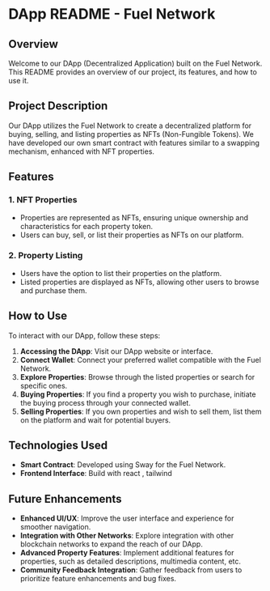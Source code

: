 # DApp README - Fuel Network

## Overview

Welcome to our DApp (Decentralized Application) built on the Fuel Network. This README provides an overview of our project, its features, and how to use it.

## Project Description

Our DApp utilizes the Fuel Network to create a decentralized platform for buying, selling, and listing properties as NFTs (Non-Fungible Tokens). We have developed our own smart contract with features similar to a swapping mechanism, enhanced with NFT properties.

## Features



### 1. NFT Properties

- Properties are represented as NFTs, ensuring unique ownership and characteristics for each property token.
- Users can buy, sell, or list their properties as NFTs on our platform.

### 2. Property Listing

- Users have the option to list their properties on the platform.
- Listed properties are displayed as NFTs, allowing other users to browse and purchase them.

## How to Use

To interact with our DApp, follow these steps:

1. **Accessing the DApp**: Visit our DApp website or interface.
2. **Connect Wallet**: Connect your preferred wallet compatible with the Fuel Network.
3. **Explore Properties**: Browse through the listed properties or search for specific ones.
4. **Buying Properties**: If you find a property you wish to purchase, initiate the buying process through your connected wallet.
5. **Selling Properties**: If you own properties and wish to sell them, list them on the platform and wait for potential buyers.


## Technologies Used

- **Smart Contract**: Developed using Sway for the Fuel Network.
- **Frontend Interface**: Build with react , tailwind

## Future Enhancements

- **Enhanced UI/UX**: Improve the user interface and experience for smoother navigation.
- **Integration with Other Networks**: Explore integration with other blockchain networks to expand the reach of our DApp.
- **Advanced Property Features**: Implement additional features for properties, such as detailed descriptions, multimedia content, etc.
- **Community Feedback Integration**: Gather feedback from users to prioritize feature enhancements and bug fixes.
